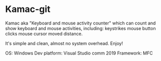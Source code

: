 # Kamac-git
Kamac aka "Keyboard and mouse activity counter" which can count and show keyboard and mouse activities, including:
keystrikes
mouse button clicks
mouse cursor moved distance.

It's simple and clean, almost no system overhead. Enjoy!

OS: Windows
Dev platform: Visual Studio comm 2019
Framework: MFC

